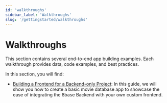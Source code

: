 ```yaml
---
id: 'walkthroughs'
sidebar_label: 'Walkthroughs'
slug: '/gettingstarted/walkthroughs'
---
```

# Walkthroughs

This section contains several end-to-end app building examples. Each walkthrough provides data, code examples, and best practices.

In this section, you will find:
 
-   [Building a Frontend for a Backend-only Project](walkthroughs-backend-movieapp.md): In this guide, we will show you how to create a basic movie database app to showcase the ease of integrating the 8base Backend with your own custom frontend.

